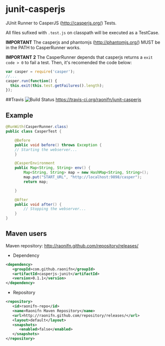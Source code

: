 junit-casperjs 
==============

JUnit Runner to CasperJS (http://casperjs.org/) Tests.

All files sufixed with `.test.js` on classpath will be executed as a TestCase.

**IMPORTANT**
The casperjs and phantomjs (http://phantomjs.org/) MUST be in the PATH to CasperRunner works.

**IMPORTANT 2**
The CasperRunner depends that casperjs returns a `exit code > 0` to fail a test. Then, it's recomended the code below:
```javascript
var casper = require('casper');
//...
casper.run(function() {
  this.exit(this.test.getFailures().length);
});
```

##Travis ![Build Status](https://travis-ci.org/raonifn/junit-casperjs.png?branch=master)
https://travis-ci.org/raonifn/junit-casperjs

## Example
```java
@RunWith(CasperRunner.class)
public class CasperTest {

	@Before
	public void before() throws Exception {
    // Starting the webserver...
	}

	@CasperEnvironment
	public Map<String, String> env() {
		Map<String, String> map = new HashMap<String, String>();
		map.put("START_URL", "http://localhost:9898/casper");
		return map;

	}

	@After
	public void after() {
		// Stopping the webserver...
	}
}

```

## Maven users
Maven repository: http://raonifn.github.com/repository/releases/

* Dependency
```xml
<dependency>
   <groupId>com.github.raonifn</groupId>
   <artifactId>casperjs-junit</artifactId>
   <version>0.1.1</version>
</dependency>
```

* Repository
```xml
<repository>
   <id>raonifn-repo</id>
   <name>Raonifn Maven Repository</name>
   <url>http://raonifn.github.com/repository/releases/</url>
   <layout>default</layout>
   <snapshots>
      <enabled>false</enabled>
   </snapshots>
</repository>
```
